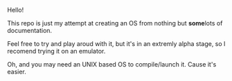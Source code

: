 Hello!

This repo is just my attempt at creating an OS from nothing but <b>some</b>lots of documentation.

Feel free to try and play aroud with it, but it's in an extremly alpha stage, so I recomend
trying it on an emulator.

Oh, and you may need an UNIX based OS to compile/launch it. Cause it's easier.
